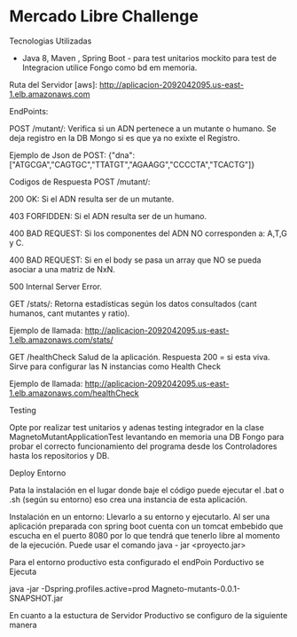 # Mercado Libre Challenge


Tecnologias Utilizadas 
- Java 8, Maven , Spring Boot - para test unitarios mockito para test de Integracion utilice Fongo como bd em memoria.

Ruta del Servidor [aws]: http://aplicacion-2092042095.us-east-1.elb.amazonaws.com

EndPoints:

POST /mutant/: Verifica si un ADN pertenece a un mutante o humano. Se deja registro en la DB Mongo si es que ya no exixte el Registro.

Ejemplo de Json de POST: {"dna": ["ATGCGA","CAGTGC","TTATGT","AGAAGG","CCCCTA","TCACTG"]}

Codigos de Respuesta POST /mutant/:

200 OK: Si el ADN resulta ser de un mutante.

403 FORFIDDEN: Si el ADN resulta ser de un humano.

400 BAD REQUEST: Si los componentes del ADN NO corresponden a: A,T,G y C.

400 BAD REQUEST: Si en el body se pasa un array que NO se pueda asociar a una matriz de NxN.

500 Internal Server Error.

GET /stats/: Retorna estadísticas según los datos consultados (cant humanos, cant mutantes y ratio).

Ejemplo de llamada: http://aplicacion-2092042095.us-east-1.elb.amazonaws.com/stats/

GET /healthCheck Salud de la aplicación. Respuesta 200 = si esta viva. Sirve para configurar las N instancias como Health Check

Ejemplo de llamada: http://aplicacion-2092042095.us-east-1.elb.amazonaws.com/healthCheck

Testing

Opte por realizar test unitarios y adenas testing integrador en la clase MagnetoMutantApplicationTest levantando en memoria una DB Fongo para probar el correcto funcionamiento del programa desde los Controladores hasta los repositorios y DB.

Deploy Entorno

Pata la instalación en el lugar donde baje el código puede ejecutar el .bat o .sh (según su entorno) eso crea una instancia de esta aplicación.

Instalación en un entorno:
Llevarlo a su entorno y ejecutarlo. Al ser una aplicación preparada con spring boot cuenta con un tomcat embebido que escucha en el puerto 8080 por lo que tendrá que tenerlo libre al momento de la ejecución. Puede usar el comando java - jar <proyecto.jar>

Para el entorno productivo esta configurado el endPoin Porductivo se Ejecuta

java -jar -Dspring.profiles.active=prod Magneto-mutants-0.0.1-SNAPSHOT.jar


En cuanto a la estuctura de Servidor Productivo se configuro de la siguiente manera







